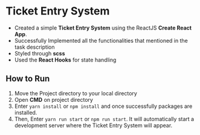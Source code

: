 # Ticket Entry System

- Created a simple **Ticket Entry System** using the ReactJS **Create React App**.
- Successfully Implemented all the functionalities that mentioned in the task description
- Styled through **scss**
- Used the **React Hooks** for state handling

## How to Run

1. Move the Project directory to your local directory
2. Open **CMD** on project directory
3. Enter `yarn install` or `npm install` and once successfully packages are installed.
4. Then, Enter `yarn run start` or `npm run start`. It will automatically start a development server where the Ticket Entry System will appear.

